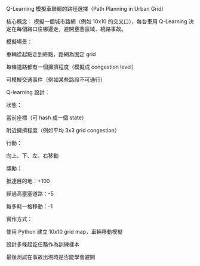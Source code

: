 Q-Learning 模擬車聯網的路徑選擇（Path Planning in Urban Grid）

核心概念：
模擬一個城市路網（例如 10x10 的交叉口），每台車用 Q-Learning 決定在每個路口往哪邊走，避開壅塞區域、繞路事故。

模擬場景：

車輛從起點走到終點，路網為固定 grid

每條道路都有一個擁擠程度（模擬成 congestion level）

可模擬交通事件（例如某些路段不可通行）

Q-learning 設計：

狀態：

當前座標（可 hash 成一個 state）

附近擁擠程度（例如平均 3x3 grid congestion）

行動：

向上、下、左、右移動

獎勵：

抵達目的地：+100

經過高壅塞道路：-5

每多耗一格移動：-1

實作方式：

使用 Python 建立 10x10 grid map，車輛移動模擬

設計多條起訖任務作為訓練樣本

最後測試在事故出現時是否能學會避開